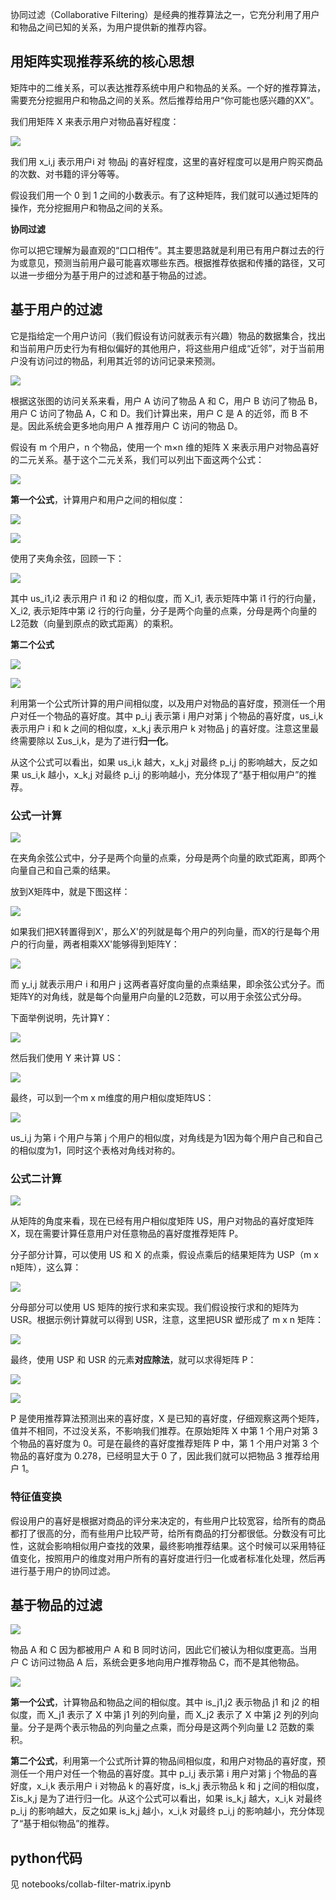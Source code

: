 协同过滤（Collaborative Filtering）是经典的推荐算法之一，它充分利用了用户和物品之间已知的关系，为用户提供新的推荐内容。

## 用矩阵实现推荐系统的核心思想

矩阵中的二维关系，可以表达推荐系统中用户和物品的关系。一个好的推荐算法，需要充分挖掘用户和物品之间的关系。然后推荐给用户“你可能也感兴趣的XX”。

我们用矩阵 X 来表示用户对物品喜好程度：

![](matrix-collab-filter/user-item-like.webp)

我们用 x_i,j 表示用户i 对 物品j 的喜好程度，这里的喜好程度可以是用户购买商品的次数、对书籍的评分等等。

假设我们用一个 0 到 1 之间的小数表示。有了这种矩阵，我们就可以通过矩阵的操作，充分挖掘用户和物品之间的关系。

**协同过滤**

你可以把它理解为最直观的“口口相传”。其主要思路就是利用已有用户群过去的行为或意见，预测当前用户最可能喜欢哪些东西。根据推荐依据和传播的路径，又可以进一步细分为基于用户的过滤和基于物品的过滤。

## 基于用户的过滤

它是指给定一个用户访问（我们假设有访问就表示有兴趣）物品的数据集合，找出和当前用户历史行为有相似偏好的其他用户，将这些用户组成“近邻”，对于当前用户没有访问过的物品，利用其近邻的访问记录来预测。

![](matrix-collab-filter/user-based.webp)

根据这张图的访问关系来看，用户 A 访问了物品 A 和 C，用户 B 访问了物品 B，用户 C 访问了物品 A，C 和 D。我们计算出来，用户 C 是 A 的近邻，而 B 不是。因此系统会更多地向用户 A 推荐用户 C 访问的物品 D。

假设有 m 个用户，n 个物品，使用一个 m×n 维的矩阵 X 来表示用户对物品喜好的二元关系。基于这个二元关系，我们可以列出下面这两个公式：

![](matrix-collab-filter/user-based-formula.webp)

**第一个公式**，计算用户和用户之间的相似度：

![](matrix-collab-filter/user-based-formula-1.webp)

![](matrix-collab-filter/user-based-formula-1-exp.png)

使用了夹角余弦，回顾一下：

![](vector-space/cosine.webp)

其中 us_i1,i2 表示用户 i1 和 i2 的相似度，而 X_i1, 表示矩阵中第 i1 行的行向量，X_i2, 表示矩阵中第 i2 行的行向量，分子是两个向量的点乘，分母是两个向量的L2范数（向量到原点的欧式距离）的乘积。

**第二个公式**

![](matrix-collab-filter/user-based-formula-2.webp)

![](matrix-collab-filter/user-based-formula-2-exp.png)

利用第一个公式所计算的用户间相似度，以及用户对物品的喜好度，预测任一个用户对任一个物品的喜好度。其中 p_i,j 表示第 i 用户对第 j 个物品的喜好度，us_i,k 表示用户 i 和 k 之间的相似度，x_k,j 表示用户 k 对物品 j 的喜好度。注意这里最终需要除以 Σus_i,k，是为了进行**归一化**。

从这个公式可以看出，如果 us_i,k 越大，x_k,j 对最终 p_i,j 的影响越大，反之如果 us_i,k 越小，x_k,j 对最终 p_i,j 的影响越小，充分体现了“基于相似用户”的推荐。

### 公式一计算

![](matrix-collab-filter/user-based-formula-1.webp)

在夹角余弦公式中，分子是两个向量的点乘，分母是两个向量的欧式距离，即两个向量自己和自己乘的结果。

放到X矩阵中，就是下图这样：

![](matrix-collab-filter/协同过滤推荐-用户相似度-1.png)

如果我们把X转置得到X'，那么X'的列就是每个用户的列向量，而X的行是每个用户的行向量，两者相乘XX'能够得到矩阵Y：

![](matrix-collab-filter/协同过滤推荐-用户相似度-2.png)

而 y_i,j 就表示用户 i 和用户 j 这两者喜好度向量的点乘结果，即余弦公式分子。而矩阵Y的对角线，就是每个向量用户向量的L2范数，可以用于余弦公式分母。

下面举例说明，先计算Y：

![](matrix-collab-filter/user-based-calc-1.webp)

然后我们使用 Y 来计算 US：

![](matrix-collab-filter/user-based-calc-2.png)

最终，可以到一个m x m维度的用户相似度矩阵US：

![](matrix-collab-filter/user-based-calc-3.webp)

us_i,j 为第 i 个用户与第 j 个用户的相似度，对角线是为1因为每个用户自己和自己的相似度为1，同时这个表格对角线对称的。

### 公式二计算

![](matrix-collab-filter/user-based-formula-2.webp)

从矩阵的角度来看，现在已经有用户相似度矩阵 US，用户对物品的喜好度矩阵 X，现在需要计算任意用户对任意物品的喜好度推荐矩阵 P。

分子部分计算，可以使用 US 和 X 的点乘，假设点乘后的结果矩阵为 USP（m x n矩阵），这么算：

![](matrix-collab-filter/user-based-calc-4.webp)

分母部分可以使用 US 矩阵的按行求和来实现。我们假设按行求和的矩阵为 USR。根据示例计算就可以得到 USR，注意，这里把USR 塑形成了 m x n 矩阵：

![](matrix-collab-filter/user-based-calc-5.webp)

最终，使用 USP 和 USR 的元素**对应除法**，就可以求得矩阵 P：

![](matrix-collab-filter/user-based-calc-6.webp)

![](matrix-collab-filter/user-based-calc-6-exp.png)

P 是使用推荐算法预测出来的喜好度，X 是已知的喜好度，仔细观察这两个矩阵，值并不相同，不过没关系，不影响我们推荐。在原始矩阵 X 中第 1 个用户对第 3 个物品的喜好度为 0。可是在最终的喜好度推荐矩阵 P 中，第 1 个用户对第 3 个物品的喜好度为 0.278，已经明显大于 0 了，因此我们就可以把物品 3 推荐给用户 1。

### 特征值变换

假设用户的喜好是根据对商品的评分来决定的，有些用户比较宽容，给所有的商品都打了很高的分，而有些用户比较严苛，给所有商品的打分都很低。分数没有可比性，这就会影响相似用户查找的效果，最终影响推荐结果。这个时候可以采用特征值变化，按照用户的维度对用户所有的喜好度进行归一化或者标准化处理，然后再进行基于用户的协同过滤。

## 基于物品的过滤

![](matrix-collab-filter/item-based.webp)

物品 A 和 C 因为都被用户 A 和 B 同时访问，因此它们被认为相似度更高。当用户 C 访问过物品 A 后，系统会更多地向用户推荐物品 C，而不是其他物品。

![](matrix-collab-filter/item-based-formula.webp)

**第一个公式**，计算物品和物品之间的相似度。其中 is_j1,j2 表示物品 j1 和 j2 的相似度，而 X_j1 表示了 X 中第 j1 列的列向量，而 X_j2 表示了 X 中第 j2 列的列向量。分子是两个表示物品的列向量之点乘，而分母是这两个列向量 L2 范数的乘积。

**第二个公式**，利用第一个公式所计算的物品间相似度，和用户对物品的喜好度，预测任一个用户对任一个物品的喜好度。其中 p_i,j 表示第 i 用户对第 j 个物品的喜好度，x_i,k 表示用户 i 对物品 k 的喜好度，is_k,j 表示物品 k 和 j 之间的相似度， Σis_k,j 是为了进行归一化。从这个公式可以看出，如果 is_k,j 越大，x_i,k 对最终 p_i,j 的影响越大，反之如果 is_k,j 越小，x_i,k 对最终 p_i,j 的影响越小，充分体现了“基于相似物品”的推荐。

## python代码

见  notebooks/collab-filter-matrix.ipynb
